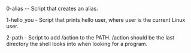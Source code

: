 0-alias -- Script that creates an alias.

1-hello_you - Script that prints hello user, where user is the current Linux user.

2-path - Script to add /action to the PATH. /action should be the last directory the shell looks into when looking for a program.
